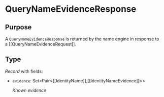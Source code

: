 # QueryNameEvidenceResponse

## Purpose

<!-- --8<-- [start:purpose] -->
A `QueryNameEvidenceResponse` is returned by the name engine in response to a [[QueryNameEvidenceRequest]].
<!-- --8<-- [end:purpose] -->

## Type

<!-- --8<-- [start:type] -->
<div class="type" markdown>

*Record* with fields:

- `evidence`: Set<Pair<[[IdentityName]],[[IdentityNameEvidence]]>>

  *Known evidence*
</div>
<!-- --8<-- [end:type] -->
